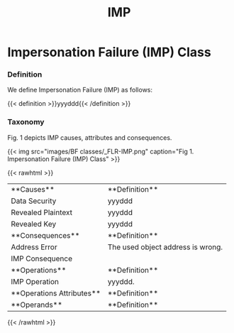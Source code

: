 ﻿---
weight: 3
title: "IMP"
---
# Impersonation Failure (IMP) Class

### Definition

We define Impersonation Failure (IMP) as follows:

{{< definition >}}yyyddd{{< /definition >}}

### Taxonomy

Fig. 1 depicts IMP causes, attributes and consequences.

{{< img src="images/BF classes/_FLR-IMP.png" caption="Fig 1. Impersonation Failure (IMP) Class" >}}


{{< rawhtml >}}
<table class="table">
		<tr>
			<td>
				**Causes**
			</td>
	<td>
				**Definition**
			</td>
	</tr>
	<tr>
			<td>Data Security </td>
	<td>yyyddd</td>
	</tr>
	<tr>
			<td>Revealed Plaintext </td>
	<td>yyyddd</td>
	</tr>
	<tr>
			<td>Revealed Key </td>
	<td>yyyddd</td>
	</tr>
	<tr>
			<td>
				**Consequences**
			</td>
	<td>
				**Definition**
			</td>
	</tr>
	<tr>
			<td>Address Error</td>
	<td>The used object address is wrong.</td>
	</tr>
	<tr>
			<td>IMP Consequence </td>
	<td></td>
	</tr>
	<tr>
			<td>
				**Operations**
			</td>
	<td>
				**Definition**
			</td>
	</tr>
	<tr>
			<td>IMP Operation </td>
	<td>yyyddd.</td>
	</tr>
	<tr>
			<td>
				**Operations Attributes**
			</td>
	<td>
				**Definition**
			</td>
	</tr>
	<tr>
			<td>
				**Operands**
			</td>
	<td>
				**Definition**
			</td>
	</tr>
	
</table>
{{< /rawhtml >}}
	